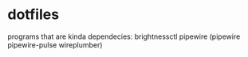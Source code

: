# dotfiles
programs that are kinda dependecies:
brightnessctl
pipewire (pipewire pipewire-pulse wireplumber)
